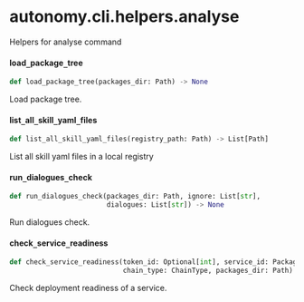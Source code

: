 <a id="autonomy.cli.helpers.analyse"></a>

# autonomy.cli.helpers.analyse

Helpers for analyse command

<a id="autonomy.cli.helpers.analyse.load_package_tree"></a>

#### load`_`package`_`tree

```python
def load_package_tree(packages_dir: Path) -> None
```

Load package tree.

<a id="autonomy.cli.helpers.analyse.list_all_skill_yaml_files"></a>

#### list`_`all`_`skill`_`yaml`_`files

```python
def list_all_skill_yaml_files(registry_path: Path) -> List[Path]
```

List all skill yaml files in a local registry

<a id="autonomy.cli.helpers.analyse.run_dialogues_check"></a>

#### run`_`dialogues`_`check

```python
def run_dialogues_check(packages_dir: Path, ignore: List[str],
                        dialogues: List[str]) -> None
```

Run dialogues check.

<a id="autonomy.cli.helpers.analyse.check_service_readiness"></a>

#### check`_`service`_`readiness

```python
def check_service_readiness(token_id: Optional[int], service_id: PackageId,
                            chain_type: ChainType, packages_dir: Path) -> None
```

Check deployment readiness of a service.

